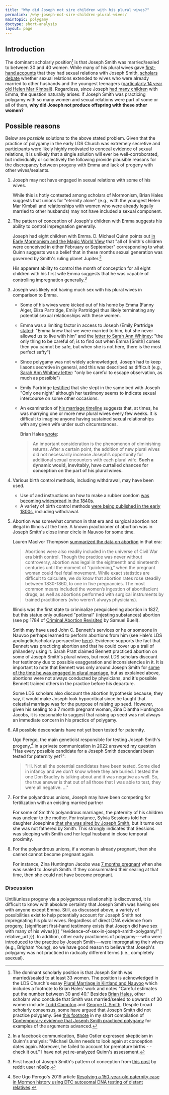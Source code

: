 ```yaml
---
title: "Why did Joseph not sire children with his plural wives?"
permalink: /why-joseph-not-sire-children-plural-wives/
maintopic: polygamy
doctype: short-analysis
layout: page
---
```


## Introduction

The dominant scholarly position[^some_skeptical_of_smith_polygamy] is that Joseph Smith was married/sealed to between 30 and 40 women. While many of his plural wives gave [first-hand accounts](https://faenrandir.github.io/a_careful_examination/evidence-of-sex-in-joseph-smith-polygamy/) that they had sexual relations with Joseph Smith, [scholars debate](https://josephsmithspolygamy.org/dialogues/hales-vogel-2/) whether sexual relations extended to wives who were already married to other husbands and the youngest teenagers ([particularly 14 year old Helen Mar Kimball](https://josephsmithspolygamy.org/plural-wives-overview/helen-mar-kimball/)). Regardless, since Joseph [had many children](https://en.wikipedia.org/wiki/Children_of_Joseph_Smith) with Emma, the question naturally arises: if Joseph Smith was practicing polygamy with so many women and sexual relations were part of some or all of them, **why did Joseph not produce offspring with these other women?**

## Possible reasons

Below are _possible_ solutions to the above stated problem. Given that the practice of polygamy in the early LDS Church was extremely secretive and participants were likely highly motivated to conceal evidence of sexual relations, it is unlikely that a single solution will ever be well-corroborated, but individually or collectively the following provide plausible reasons for the discrepancy between progeny with Emma and lack of progeny with other wives/sealants.

1. Joseph may not have engaged in sexual relations with some of his wives.

    While this is hotly contested among scholars of Mormonism, Brian Hales suggests that unions for "eternity alone" (e.g., with the youngest Helen Mar Kimball and relationships with women who were already legally married to other husbands) may not have included a sexual component.

1. The pattern of conception of Joseph's children with Emma suggests his ability to control impregnation generally.

    Joseph had eight children with Emma.  D. Michael Quinn points out [in Early Mormonism and the Magic World View](https://preview.redd.it/bx53sy00kvj61.png?width=691&format=png&auto=webp&s=85422f8a32fe86b55d2415b594cb51dca440d25c) that "all of Smith's children were conceived in either February or September" corresponding to what Quinn suggests was a belief that in these months sexual generation was governed by Smith's ruling planet Jupiter.[^disputed_by_blake_ostler]

    His apparent ability to control the month of conception for all eight children with his first wife Emma suggests that he was capable of controlling impregnation generally.[^temporal_pregnancy]

1. Joseph was likely not having much sex with his plural wives in comparison to Emma.

    * Some of his wives were kicked out of his home by Emma (Fanny Alger, Eliza Partridge, Emily Partridge) thus likely terminating any potential sexual relationships with these women.
    * Emma was a limiting factor in access to Joseph (Emily Partridge [stated](http://josephsmithspolygamy.org/common-questions/plural-marriages-sexual/emily-dow-partridge-evidence-of-sexuality/): "Emma knew that we were married to him, but she never allowed us to live with him" and the [letter to Sarah Ann Whitney](http://josephsmithspolygamy.org/plural-wives-overview/sarah-ann-whitney/): "the only thing to be careful of; is to find out when Emma [Smith] comes then you cannot be safe, but when she is not here, there is the most perfect safty")
    * Since polygamy was not widely acknowledged, Joseph had to keep liasons secretive in general, and this was described as difficult (e.g., [Sarah Ann Whitney letter](http://josephsmithspolygamy.org/plural-wives-overview/sarah-ann-whitney/): "only be careful to escape observation, as much as possible")
    * Emily Partridge [testified](http://josephsmithspolygamy.org/common-questions/plural-marriages-sexual/emily-dow-partridge-evidence-of-sexuality/) that she slept in the same bed with Joseph "Only one night" although her testimony seems to indicate sexual intercourse on some other occasions.
    * An examination of [his marriage timeline](https://en.wikipedia.org/wiki/List_of_Joseph_Smith%27s_wives) suggests that, at times, he was marrying one or more new plural wives every few weeks.  It is difficult to imagine anyone having sustained sexual relationships with any given wife under such circumstances.

        Brian Hales [wrote](http://josephsmithspolygamy.org/common-questions/plural-marriages-sexual/):

        > An important consideration is the phenomenon of diminishing returns. After a certain point, the addition of new plural wives did not necessarily increase Joseph’s opportunity for additional sexual encounters with each plural wife. **Such a dynamic would, inevitably, have curtailed chances for conception on the part of his plural wives.**

1. Various birth control methods, including withdrawal, may have been used.

    * Use of and instructions on how to make a rubber condom [was becoming widespread in the 1840s](https://en.wikipedia.org/wiki/History_of_condoms#18th_century).
    * A variety of birth control methods [were being published in the early 1800s](http://artsci.case.edu/dittrick/online-exhibits/history-of-birth-control/contraception-in-america-1800-1900/early-literature/), including withdrawal.

1. Abortion was somewhat common in that era and surgical abortion not illegal in Illinois at the time.  A known practicioner of abortion was in Joseph Smith's close inner circle in Nauvoo for some time.

    Lauren MacIvor Thompson [summarized the data on abortion](https://www.civilwarmed.org/birth-control/) in that era:

    > Abortions were also readily included in the universe of Civil War era birth control. Though the practice was never without controversy, abortion was legal in the eighteenth and nineteenth centuries until the moment of “quickening,” when the pregnant woman could feel fetal movement. While exact statistics are difficult to calculate, we do know that abortion rates rose steadily between 1830-1860, to one in five pregnancies. The most common means included the women’s ingestion of abortifacient drugs, as well as abortions performed with surgical instruments by trained practitioners (who weren’t always physicians).

    Illinois was the first state to criminalize prequickening abortion in
    1827, but this statue only outlawed "potional" (injesting substances)
    abortion (see pg 1784 of [Criminal Abortion
    Revisited](https://scholarship.law.duke.edu/faculty_scholarship/2174/) by
    Samuel Buell).

    Smith may have used John C. Bennett's services or he or someone in Nauvoo perhaps learned to perform abortions from him (see Hale's LDS apologetic/scholarly perspective [here](http://mormonpolygamydocuments.org/abortions/)).  Evidence supports the fact that Bennett was practicing abortion and that he could cover up a trail of philandery using it. Sarah Pratt claimed Bennett practiced abortion on some of Joseph Smith's plural wives, but most LDS scholars discount her testimony due to possible exaggeration and inconsistencies in it. It is important to note that Bennett was only around Joseph Smith for [some of the time he was engaged in plural marriage](https://lecturesondoubt.com/2019/03/27/top-6-exmormon-myths/), but as explained above, abortions were not always conducted by physicians, and it's possible Bennett trained others in the practice before his departure.
    
    Some LDS scholars also discount the abortion hypothesis because, they say, it would make Joseph look hypocritical since he taught that celestial marriage was for the purpose of raising up seed.  However, given his sealing to a 7 month pregnant woman, Zina Diantha Huntington Jacobs, it is reasonable to suggest that raising up seed was not always an immediate concern in his practice of polygamy.

1. All possible descendants have not yet been tested for paternity.

    Ugo Perego, the main geneticist responsible for testing Joseph Smith's progeny,[^testing_joseph_smith_progeny] in a private communication in 2022 answered my question "Has every possible candidate for a Joseph Smith descendant been tested for paternity yet?":

    > "Hi. Not all the potential candidates have been tested. Some died in infancy and we don’t know where they are buried. I tested the one Don Bradley is talking about and it was negative as well. So, the true answer is that out of all those that I was able to test, they were all negative. ..."

1. For the polyandrous unions, Joseph may have been competing for fertilization with an existing married partner

    For some of Smith's polyandrous marriages, the paternity of his children was unclear to the mother.  For instance, Sylvia Sessions told her daughter Josephine [that she was sired by Joseph Smith](https://www.fairmormon.org/answers/Question:_Did_Joseph_Smith_produce_any_children_by_his_plural_wives:_The_case_for_children), but it turns out she was not fathered by Smith.  This strongly indicates that Sessions was sleeping with Smith and her legal husband in close temporal proximity.

1. For the polyandrous unions, if a woman is already pregnant, then she cannot cannot become pregnant again.

    For instance, Zina Huntington Jacobs was [7 months pregnant](http://josephsmithspolygamy.org/plural-wives-overview/zina-diantha-huntington/) when she was sealed to Joseph Smith.  If they consummated their sealing at that time, then she could not have become pregnant.

### Discussion

Until/unless progeny via a polygamous reliationship is discovered, it is difficult to know with absolute certainty that Joseph Smith was having sex with anyone except Emma.  Still, as discussed above, a variety of possibilities exist to help potentially account for Joseph Smith not impregnating his plural wives.  Regardless of direct DNA evidence from progeny, [significant first-hand testimony exists that Joseph did have sex with many of his wives]({{ "/evidence-of-sex-in-joseph-smith-polygamy/" | relative_url }}).  In addition, other early practioners of polygamy---who were introduced to the practice by Joseph Smith---were impregnating their wives (e.g., Brigham Young), so we have good reason to believe that Joseph's polygamy was not practiced in radically different terms (i.e., completely asexual).

[^temporal_pregnancy]: First heard of Joseph Smith's pattern of conception from [this post](https://www.reddit.com/r/mormon/comments/lt5wvh/next_time_someone_says_joseph_smith_didnt_have/) by reddit user n8s8p.

[^testing_joseph_smith_progeny]: See Ugo Perego's 2019 article [Resolving a 150-year-old paternity case in Mormon history using DTC autosomal DNA testing of distant relatives](https://www.sciencedirect.com/science/article/pii/S1872497319300663).

[^disputed_by_blake_ostler]: In a facebook communication, Blake Ostler expressed skepticism in Quinn's analysis: "Michael Quinn needs to look again at conception dates again. Moreover, he failed to account for premature births - -check it out." I have not yet re-analyzed Quinn's assessment.

[^some_skeptical_of_smith_polygamy]:  The dominant scholarly position is that Joseph Smith was married/sealed to at least 33 women.  The position is acknowledged in the LDS Church's essay [Plural Marriage in Kirtland and Nauvoo](https://www.churchofjesuschrist.org/study/manual/gospel-topics-essays/plural-marriage-in-kirtland-and-nauvoo?lang=eng) which includes a footnote to Brian Hales' work and notes "Careful estimates put the number between 30 and 40." Besides [Brian Hales](https://josephsmithspolygamy.org/), other scholars who conclude that Smith was married/sealed to upwards of 30 women include [Todd Compton](https://openlibrary.org/works/OL3269332W/In_sacred_loneliness) and [George D. Smith](https://byustudies.byu.edu/article/nauvoo-polygamy-but-we-called-it-celestial-marriage/). Despite broad scholarly consensus, some have argued that Joseph Smith did not practice polygamy. See [this footnote](https://faenrandir.github.io/a_careful_examination/contemporary-evidence-that-joseph-smith-practiced-polygamy/#fn:examples_of_polygamy_deniers) in my short compilation of [Contemporary evidence that Joseph Smith practiced polygamy](https://faenrandir.github.io/a_careful_examination/contemporary-evidence-that-joseph-smith-practiced-polygamy/#fn:examples_of_polygamy_deniers) for examples of the arguments advanced.
